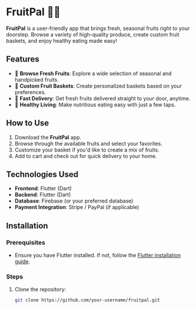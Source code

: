 # FruitPal 🍊🍓

**FruitPal** is a user-friendly app that brings fresh, seasonal fruits right to your doorstep. Browse a variety of high-quality produce, create custom fruit baskets, and enjoy healthy eating made easy!

## Features

- 🍏 **Browse Fresh Fruits**: Explore a wide selection of seasonal and handpicked fruits.
- 🛒 **Custom Fruit Baskets**: Create personalized baskets based on your preferences.
- 🚚 **Fast Delivery**: Get fresh fruits delivered straight to your door, anytime.
- 🍍 **Healthy Living**: Make nutritious eating easy with just a few taps.

## How to Use

1. Download the **FruitPal** app.
2. Browse through the available fruits and select your favorites.
3. Customize your basket if you'd like to create a mix of fruits.
4. Add to cart and check out for quick delivery to your home.

## Technologies Used

- **Frontend**: Flutter (Dart)
- **Backend**: Flutter (Dart)
- **Database**: Firebase (or your preferred database)
- **Payment Integration**: Stripe / PayPal (if applicable)

## Installation

### Prerequisites
- Ensure you have Flutter installed. If not, follow the [Flutter installation guide](https://flutter.dev/docs/get-started/install).

### Steps

1. Clone the repository:
   ```bash
   git clone https://github.com/your-username/fruitpal.git
